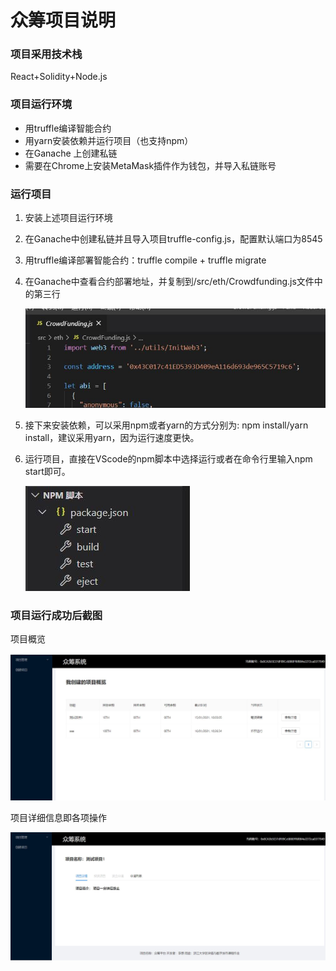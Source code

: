 # 众筹项目说明

### 项目采用技术栈

React+Solidity+Node.js

### 项目运行环境

* 用truffle编译智能合约
* 用yarn安装依赖并运行项目（也支持npm）
* 在Ganache 上创建私链
* 需要在Chrome上安装MetaMask插件作为钱包，并导入私链账号

### 运行项目

1. 安装上述项目运行环境

2. 在Ganache中创建私链并且导入项目truffle-config.js，配置默认端口为8545

3. 用truffle编译部署智能合约：truffle compile + truffle migrate

4. 在Ganache中查看合约部署地址，并复制到/src/eth/Crowdfunding.js文件中的第三行

   ![](./asset/address.JPG)

5. 接下来安装依赖，可以采用npm或者yarn的方式分别为: npm install/yarn install，建议采用yarn，因为运行速度更快。

6. 运行项目，直接在VScode的npm脚本中选择运行或者在命令行里输入npm start即可。

   ![](./asset/npm.JPG)

### 项目运行成功后截图

项目概览

![](./asset/home.JPG)

项目详细信息即各项操作

![](./asset/detail.JPG)



